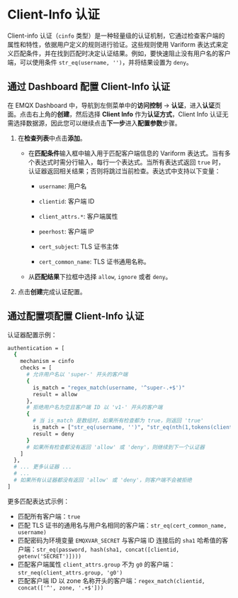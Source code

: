 # Client-Info 认证

Client-info 认证（`cinfo` 类型）是一种轻量级的认证机制，它通过检查客户端的属性和特性，依据用户定义的规则进行验证。这些规则使用 Variform 表达式来定义匹配条件，并在找到匹配时决定认证结果。例如，要快速阻止没有用户名的客户端，可以使用条件 `str_eq(username, '')`，并将结果设置为 `deny`。

## 通过 Dashboard 配置 Client-Info 认证

在 EMQX Dashboard 中，导航到左侧菜单中的**访问控制** -> **认证**，进入**认证**页面。点击右上角的**创建**，然后选择 **Client Info** 作为**认证方式**，Client Info 认证无需选择数据源，因此您可以继续点击**下一步**进入**配置参数**步骤。

1. 在**检查列表**中点击**添加**。

   - 在**匹配条件**输入框中输入用于匹配客户端信息的 Variform 表达式。当有多个表达式时需分行输入，每行一个表达式。当所有表达式返回 `true` 时，认证器返回相关结果；否则将跳过当前检查。表达式中支持以下变量：

     - `username`: 用户名

     - `clientid`: 客户端 ID

     - `client_attrs.*`: 客户端属性

     - `peerhost`: 客户端 IP

     - `cert_subject`: TLS 证书主体

     - `cert_common_name`: TLS 证书通用名称。 

   - 从**匹配结果**下拉框中选择 `allow`, `ignore` 或者 `deny`。

2. 点击**创建**完成认证配置。

## 通过配置项配置 Client-Info 认证

认证器配置示例：

```bash
authentication = [
  {
    mechanism = cinfo
    checks = [
      # 允许用户名以 'super-' 开头的客户端
      {
        is_match = "regex_match(username, '^super-.+$')"
        result = allow
      },
      # 拒绝用户名为空且客户端 ID 以 'v1-' 开头的客户端
      {
        # 当 is_match 是数组时，如果所有检查都为 true，则返回 'true'
        is_match = ["str_eq(username, '')", "str_eq(nth(1,tokens(clientid,'-')), 'v1')"]
        result = deny
      }
      # 如果所有检查都没有返回 'allow' 或 'deny'，则继续到下一个认证器
    ]
  },
  # ... 更多认证器 ...
  # ...
  # 如果所有认证器都没有返回 'allow' 或 'deny'，则客户端不会被拒绝
]
```

更多匹配表达式示例：

- 匹配所有客户端：`true`
- 匹配 TLS 证书的通用名与用户名相同的客户端：`str_eq(cert_common_name, username)`
- 匹配密码为环境变量 `EMQXVAR_SECRET` 与客户端 ID 连接后的 `sha1` 哈希值的客户端：`str_eq(password, hash(sha1, concat([clientid, getenv('SECRET')])))`
- 匹配客户端属性 `client_attrs.group` 不为 `g0` 的客户端：`str_neq(client_attrs.group, 'g0')`
- 匹配客户端 ID 以 zone 名称开头的客户端：`regex_match(clientid, concat(['^', zone, '.+$']))`
